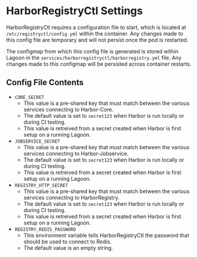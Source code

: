# HarborRegistryCtl Settings
HarborRegistryCtl requires a configuration file to start, which is located at `/etc/registryctl/config.yml` within the container. Any changes made to this config file are temporary and will not persist once the pod is restarted.

The configmap from which this config file is generated is stored within Lagoon in the `services/harborregistryctl/harborregistry.yml` file. Any changes made to this configmap will be persisted across container restarts.

## Config File Contents

* `CORE_SECRET`
  * This value is a pre-shared key that must match between the various services connecting to Harbor-Core.
  * The default value is set to `secret123` when Harbor is run locally or during CI testing.
  * This value is retreived from a secret created when Harbor is first setup on a running Lagoon.
* `JOBSERVICE_SECRET`
  * This value is a pre-shared key that must match between the various services connecting to Harbor-Jobservice.
  * The default value is set to `secret123` when Harbor is run locally or during CI testing.
  * This value is retreived from a secret created when Harbor is first setup on a running Lagoon.
* `REGISTRY_HTTP_SECRET`
  * This value is a pre-shared key that must match between the various services connecting to HarborRegistry.
  * The default value is set to `secret123` when Harbor is run locally or during CI testing.
  * This value is retreived from a secret created when Harbor is first setup on a running Lagoon.
* `REGISTRY_REDIS_PASSWORD`
  * This environment variable tells HarborRegistryCtl the password that should be used to connect to Redis.
  * The default value is an empty string.